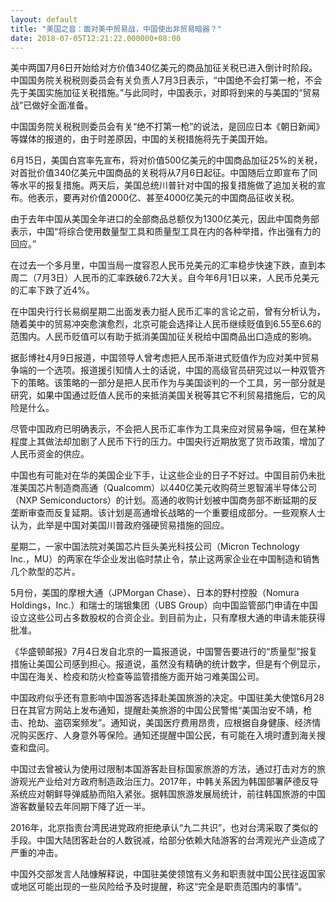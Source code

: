 ```yaml
---
layout: default
title: "美国之音：面对美中贸易战，中国使出非贸易暗器？"
date: 2018-07-05T12:21:22.000000+08:00
---
```


美中两国7月6日开始给对方价值340亿美元的商品加征关税已进入倒计时阶段。中国国务院关税税则委员会有关负责人7月3日表示，“中国绝不会打第一枪，不会先于美国实施加征关税措施。”与此同时，中国表示，对即将到来的与美国的“贸易战”已做好全面准备。


中国国务院关税税则委员会有关“绝不打第一枪”的说法，是回应日本《朝日新闻》等媒体的报道的，由于时差原因，中国的关税措施将先于美国开始。


6月15日，美国白宫率先宣布，将对价值500亿美元的中国商品加征25%的关税，对首批价值340亿美元中国商品的关税将从7月6日起征。中国随后立即宣布了同等水平的报复措施。两天后，美国总统川普针对中国的报复措施做了追加关税的宣布。他表示，要再对价值2000亿、甚至4000亿美元的中国商品征收关税。


由于去年中国从美国全年进口的全部商品总额仅为1300亿美元，因此中国商务部表示，中国“将综合使用数量型工具和质量型工具在内的各种举措，作出强有力的回应。”


在过去一个多月里，中国当局一度容忍人民币兑美元的汇率稳步快速下跌，直到本周二（7月3日）人民币的汇率跌破6.72大关。自今年6月1日以来，人民币兑美元的汇率下跌了近4%。


在中国央行行长易纲星期二出面发表力挺人民币汇率的言论之前，曾有分析认为，随着美中的贸易冲突愈演愈烈，北京可能会选择让人民币继续贬值到6.55至6.6的范围内。人民币贬值可以有助于抵消美国加征关税给中国商品出口造成的影响。


据彭博社4月9日报道，中国领导人曾考虑把人民币渐进式贬值作为应对美中贸易争端的一个选项。报道援引知情人士的话说，中国的高级官员研究过以一种双管齐下的策略。该策略的一部分是把人民币作为与美国谈判的一个工具，另一部分就是研究，如果中国通过贬值人民币的来抵消美国关税等其它不利贸易措施后，它的风险是什么。


尽管中国政府已明确表示，不会把人民币汇率作为工具来应对贸易争端，但在某种程度上其做法却加剧了人民币下行的压力。中国央行近期放宽了货币政策，增加了人民币资金的供应。


中国也有可能对在华的美国企业下手，让这些企业的日子不好过。中国目前仍未批准美国芯片制造商高通（Qualcomm）以440亿美元收购荷兰恩智浦半导体公司（NXP Semiconductors）的计划。高通的收购计划被中国商务部不断延期的反垄断审查而反复延期。该计划是高通增长战略的一个重要组成部分。一些观察人士认为，此举是中国对美国川普政府强硬贸易措施的回应。


星期二，一家中国法院对美国芯片巨头美光科技公司（Micron Technology Inc.，MU）的两家在华企业发出临时禁止令，禁止这两家企业在中国制造和销售几个款型的芯片。


5月份，美国的摩根大通（JPMorgan Chase）、日本的野村控股（Nomura Holdings，Inc.）和瑞士的瑞银集团（UBS Group）向中国监管部门申请在中国设立这些公司占多数股权的合资企业。到目前为止，只有摩根大通的申请未能获得批准。


《华盛顿邮报》7月4日发自北京的一篇报道说，中国警告要进行的“质量型”报复措施让美国公司感到担心。报道说，虽然没有精确的统计数字，但是有个例显示，中国在海关、检疫和防火检查等监管措施方面开始刁难美国公司。


中国政府似乎还有意影响中国游客选择赴美国旅游的决定。中国驻美大使馆6月28日在其官方网站上发布通知，提醒赴美旅游的中国公民警惕“美国治安不靖，枪击、抢劫、盗窃案频发”。通知说，美国医疗费用昂贵，应根据自身健康、经济情况购买医疗、人身意外等保险。通知还提醒中国公民，有可能在入境时遭到海关搜查和盘问。


中国过去曾被认为使用过限制本国游客赴目标国家旅游的方法，通过打击对方的旅游观光产业给对方政府制造政治压力。2017年，中韩关系因为韩国部署萨德反导系统应对朝鲜导弹威胁而陷入紧张。据韩国旅游发展局统计，前往韩国旅游的中国游客数量较去年同期下降了近一半。


2016年，北京指责台湾民进党政府拒绝承认“九二共识”，也对台湾采取了类似的手段。中国大陆团客赴台的人数锐减，给部分依赖大陆游客的台湾观光产业造成了严重的冲击。


中国外交部发言人陆慷解释说，中国驻美使领馆有义务和职责就中国公民往返国家或地区可能出现的一些风险给予及时提醒，称这“完全是职责范围内的事情”。

